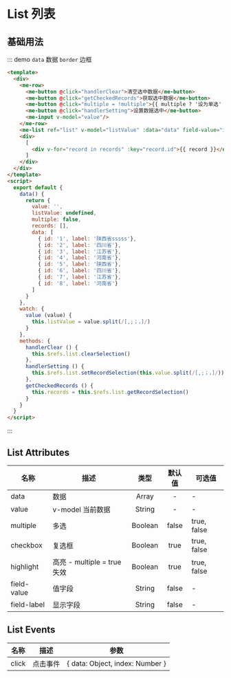 # List 列表

## 基础用法
::: demo `data` 数据 `border` 边框

```html
<template>
  <div>
    <me-row>
      <me-button @click="handlerClear">清空选中数据</me-button>
      <me-button @click="getCheckedRecords">获取选中数据</me-button>
      <me-button @click="multiple = !multiple">{{ multiple ? '设为单选' : '设为多选' }}</me-button>
      <me-button @click="handlerSetting">设置数据选中</me-button>
      <me-input v-model="value"/>
    </me-row>
    <me-list ref="list" v-model="listValue" :data="data" field-value="id" highlight checkbox :multiple="multiple"></me-list>
    <div>
      [
        <div v-for="record in records" :key="record.id">{{ record }}</div>
      ]
    </div>
  </div>
</template>
<script>
  export default {
    data() {
      return {
        value: '',
        listValue: undefined,
        multiple: false,
        records: [],
        data: [
          { id: '1', label: '陕西省sssss'},
          { id: '2', label: '四川省'},
          { id: '3', label: '江苏省'},
          { id: '4', label: '河南省'},
          { id: '5', label: '陕西省'},
          { id: '6', label: '四川省'},
          { id: '7', label: '江苏省'},
          { id: '8', label: '河南省'}
        ]
      }
    },
    watch: {
      value (value) {
        this.listValue = value.split(/[,;；，]/)
      }
    },
    methods: {
      handlerClear () {
        this.$refs.list.clearSelection()
      },
      handlerSetting () {
        this.$refs.list.setRecordSelection(this.value.split(/[,;；，]/))
      },
      getCheckedRecords () {
        this.records = this.$refs.list.getRecordSelection()
      }
    }
  }
</script>
```
:::


## List Attributes
| 名称        | 描述                        |  类型   | 默认值 | 可选值      |
| ----------- | --------------------------- | :-----: | :----: | ----------- |
| data        | 数据                        |  Array  |   -    | -           |
| value       | v-model 当前数据            | String  |   -    | -           |
| multiple    | 多选                        | Boolean | false  | true, false |
| checkbox    | 复选框                      | Boolean |  true  | true, false |
| highlight   | 高亮 - multiple = true 失效 | Boolean |  true  | true, false |
| field-value | 值字段                      | String  | false  | -           |
| field-label | 显示字段                    | String  | false  | -           |

## List Events
| 名称  | 描述     |                   参数                   |
| ----- | -------- | :--------------------------------------: |
| click | 点击事件 | { data: Object, index: Number } |
<br />